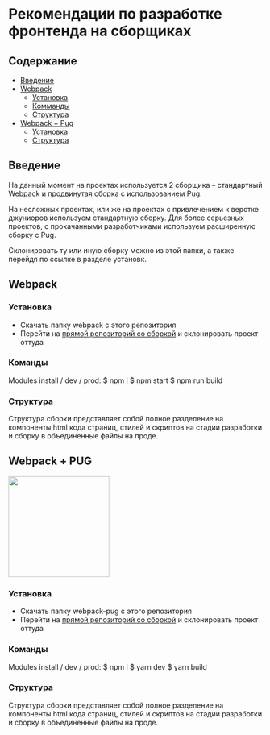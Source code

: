 # Рекомендации по разработке фронтенда на сборщиках

## Содержание
- [Введение](#intro)
- [Webpack](#webpack)
    - [Установка](#installation)
    - [Комманды](#structure)
    - [Структура](#structure)
- [Webpack + Pug](#webpack-pug)
    - [Установка](#installation)
    - [Структура](#structure)

## Введение

На данный момент на проектах используется 2 сборщика – стандартный Webpack и продвинутая сборка с использованием Pug. 

На несложных проектах, или же на проектах с привлечением к верстке джуниоров используем стандартную сборку. Для более серьезных проектов, с прокачанными разработчиками используем расширенную сборку с Pug.

Склонировать ту или иную сборку можно из этой папки, а также перейдя по ссылке в разделе установк.

## Webpack

### Установка

- Скачать папку webpack с этого репозитория
- Перейти на [прямой репозиторий со сборкой](https://github.com/saimon322/webpack-2021) и склонировать проект оттуда

### Команды

Modules install / dev / prod:
    $ npm i
    $ npm start
    $ npm run build

### Структура

Структура сборки представляет собой полное разделение на компоненты html кода страниц, стилей и скриптов на стадии разработки и сборку в объединенные файлы на проде.

## Webpack + PUG

<img src="https://user-images.githubusercontent.com/22715126/140083253-4e5b9ffa-b339-4f78-b583-7f87535e7d40.png" width="200">

### Установка

- Скачать папку webpack-pug с этого репозитория
- Перейти на [прямой репозиторий со сборкой](https://github.com/smiledie-hub/webpack-assembly) и склонировать проект оттуда

### Команды

Modules install / dev / prod:
    $ npm i
    $ yarn dev
    $ yarn build

### Структура

Структура сборки представляет собой полное разделение на компоненты html кода страниц, стилей и скриптов на стадии разработки и сборку в объединенные файлы на проде.
